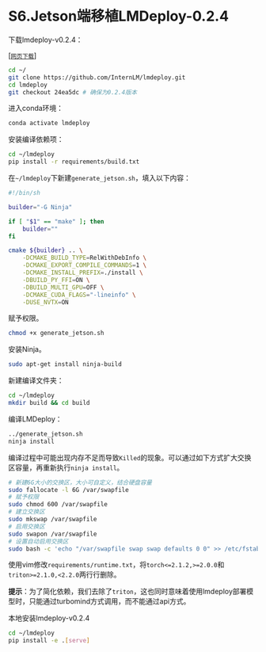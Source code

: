 # S6.Jetson端移植LMDeploy-0.2.4

下载lmdeploy-v0.2.4：

[[<small>网页下载</small>]](https://github.com/InternLM/lmdeploy/archive/refs/tags/v0.2.4.zip)

```sh
cd ~/
git clone https://github.com/InternLM/lmdeploy.git
cd lmdeploy 
git checkout 24ea5dc # 确保为0.2.4版本
```

进入conda环境：

```sh
conda activate lmdeploy
```

安装编译依赖项：

```sh
cd ~/lmdeploy
pip install -r requirements/build.txt
```

在`~/lmdeploy`下新建`generate_jetson.sh`，填入以下内容：

```sh
#!/bin/sh

builder="-G Ninja"

if [ "$1" == "make" ]; then
    builder=""
fi

cmake ${builder} .. \
    -DCMAKE_BUILD_TYPE=RelWithDebInfo \
    -DCMAKE_EXPORT_COMPILE_COMMANDS=1 \
    -DCMAKE_INSTALL_PREFIX=./install \
    -DBUILD_PY_FFI=ON \
    -DBUILD_MULTI_GPU=OFF \
    -DCMAKE_CUDA_FLAGS="-lineinfo" \
    -DUSE_NVTX=ON

```

赋予权限。

```sh
chmod +x generate_jetson.sh
```

安装Ninja。

```sh
sudo apt-get install ninja-build
```

新建编译文件夹：

```sh
cd ~/lmdeploy
mkdir build && cd build
```

编译LMDeploy：

```sh
../generate_jetson.sh
ninja install
```

编译过程中可能出现内存不足而导致`Killed`的现象。可以通过如下方式扩大交换区容量，再重新执行`ninja install`。

```sh
# 新建6G大小的交换区，大小可自定义，结合硬盘容量
sudo fallocate -l 6G /var/swapfile
# 赋予权限
sudo chmod 600 /var/swapfile
# 建立交换区
sudo mkswap /var/swapfile
# 启用交换区
sudo swapon /var/swapfile
# 设置自动启用交换区
sudo bash -c 'echo "/var/swapfile swap swap defaults 0 0" >> /etc/fstab'
```

使用vim修改`requirements/runtime.txt`，将`torch<=2.1.2,>=2.0.0`和`triton>=2.1.0,<2.2.0`两行行删除。

**提示**：为了简化依赖，我们去除了`triton`，这也同时意味着使用lmdeploy部署模型时，只能通过turbomind方式调用，而不能通过api方式。

本地安装lmdeploy-v0.2.4

```sh
cd ~/lmdeploy
pip install -e .[serve]
```